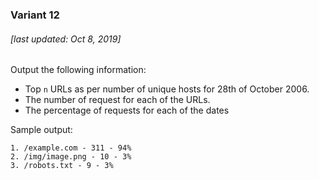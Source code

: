 ### Variant 12

###### [last updated: Oct 8, 2019]

Output the following information:
* Top `n` URLs as per number of unique hosts for 28th of October 2006.
* The number of request for each of the URLs.
* The percentage of requests for each of the dates

Sample output:

```
1. /example.com - 311 - 94%
2. /img/image.png - 10 - 3%
3. /robots.txt - 9 - 3%
```
